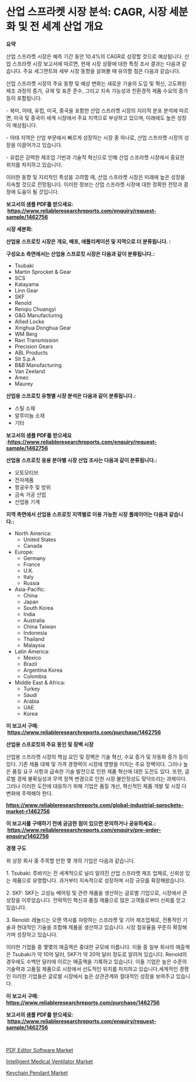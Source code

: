 <p><h1>산업 스프라켓 시장 분석: CAGR, 시장 세분화 및 전 세계 산업 개요</h1></p><p><strong>요약</strong></p>
<p><p>산업 스프라켓 시장은 예측 기간 동안 10.4%의 CAGR로 성장할 것으로 예상됩니다. 산업 스프라켓 시장 보고서에 따르면, 현재 시장 상황에 대한 특정 조사 결과는 다음과 같습니다. 주요 세그먼트와 세부 시장 동향을 살펴볼 때 유의할 점은 다음과 같습니다.</p><p>산업 스프라켓 시장의 주요 동향 및 예상 변화는 새로운 기술의 도입 및 혁신, 고도화된 제조 과정의 증가, 규제 및 표준 준수, 그리고 지속 가능성과 친환경적 제품 수요의 증가 등이 포함됩니다.</p><p>- 북미, 아태, 유럽, 미국, 중국을 포함한 산업 스프라켓 시장의 지리적 분포 분석에 따르면, 미국 및 중국이 세계 시장에서 주요 지역으로 부상하고 있으며, 미래에도 높은 성장이 예상됩니다.</p><p>- 아태 지역은 산업 부문에서 빠르게 성장하는 시장 중 하나로, 산업 스프라켓 시장의 성장을 이끌어가고 있습니다.</p><p>- 유럽은 강력한 제조업 기반과 기술적 혁신으로 인해 산업 스프라켓 시장에서 중요한 위치를 차지하고 있습니다.</p><p>이러한 동향 및 지리적인 특성을 고려할 때, 산업 스프라켓 시장은 미래에 높은 성장을 지속할 것으로 전망됩니다. 이러한 정보는 산업 스프라켓 시장에 대한 정확한 전망과 결정에 도움이 될 것입니다.</p></p>
<p><strong>보고서의 샘플 PDF를 받으세요: &nbsp;<a href="https://www.reliableresearchreports.com/enquiry/request-sample/1462756">https://www.reliableresearchreports.com/enquiry/request-sample/1462756</a></strong></p>
<p><strong>시장 세분화:</strong></p>
<p><strong> 산업용 스프로킷 시장은 개요, 배포, 애플리케이션 및 지역으로 더 분류됩니다. :</strong></p>
<p><strong>구성요소 측면에서는 산업용 스프로킷 시장은 다음과 같이 분류됩니다.:</strong></p>
<p><ul><li>Tsubaki</li><li>Martin Sprocket & Gear</li><li>SCS</li><li>Katayama</li><li>Linn Gear</li><li>SKF</li><li>Renold</li><li>Renqiu Chuangyi</li><li>G&G Manufacturing</li><li>Allied Locke</li><li>Xinghua Donghua Gear</li><li>WM Berg</li><li>Ravi Transmission</li><li>Precision Gears</li><li>ABL Products</li><li>Sit S.p.A</li><li>B&B Manufacturing</li><li>Van Zeeland</li><li>Amec</li><li>Maurey</li></ul></p>
<p><strong> 산업용 스프로킷 유형별 시장 분석은 다음과 같이 분류됩니다.:</strong></p>
<p><ul><li>스틸 소재</li><li>알루미늄 소재</li><li>기타</li></ul></p>
<p><strong>보고서의 샘플 PDF를 받으세요 :<a href="https://www.reliableresearchreports.com/enquiry/request-sample/1462756">https://www.reliableresearchreports.com/enquiry/request-sample/1462756</a></strong></p>
<p><strong> 산업용 스프로킷 응용 분야별 시장 산업 조사는 다음과 같이 분류됩니다.:</strong></p>
<p><ul><li>오토모티브</li><li>전자제품</li><li>항공우주 및 방위</li><li>금속 가공 산업</li><li>산업용 기계</li></ul></p>
<p><strong>지역 측면에서 산업용 스프로킷 지역별로 이용 가능한 시장 플레이어는 다음과 같습니다.:</strong></p>
<p><ul>
    <li>
        North America:
        <ul>
            <li>United States</li>
            <li>Canada</li>
        </ul>
    </li>
    <li>
        Europe:
        <ul>
            <li>Germany</li>
            <li>France</li>
            <li>U.K.</li>
            <li>Italy</li>
            <li>Russia</li>
        </ul>
    </li>
    <li>
        Asia-Pacific:
        <ul>
            <li>China</li>
            <li>Japan</li>
            <li>South Korea</li>
            <li>India</li>
            <li>Australia</li>
            <li>China Taiwan</li>
            <li>Indonesia</li>
            <li>Thailand</li>
            <li>Malaysia</li>
        </ul>
    </li>
    <li>
        Latin America:
        <ul>
            <li>Mexico</li>
            <li>Brazil</li>
            <li>Argentina Korea</li>
            <li>Colombia</li>
        </ul>
    </li>
    <li>
        Middle East & Africa:
        <ul>
            <li>Turkey</li>
            <li>Saudi</li>
            <li>Arabia</li>
            <li>UAE</li>
            <li>Korea</li>
        </ul>
    </li>
    </ul></p>
<p><strong>이 보고서 구매: &nbsp;<a href="https://www.reliableresearchreports.com/purchase/1462756">https://www.reliableresearchreports.com/purchase/1462756</a></strong></p>
<p><strong>산업용 스프로킷의 주요 동인 및 장벽 시장</strong></p>
<p><p>산업용 스프라켓 시장의 핵심 요인 및 장벽은 기술 혁신, 수요 증가 및 자동화 증가 등이 있다. 기존 제품 대체 및 가격 경쟁력이 시장에 영향을 미치는 주요 장벽이다. 그러나 높은 품질 요구 사항과 급속한 기술 발전으로 인한 제품 혁신에 대한 도전도 있다. 또한, 글로벌 경제 불확실성과 무역 정책 변경으로 인한 시장 불안정성도 맞닥뜨리는 과제이다. 그러나 이러한 도전에 대응하기 위해 기업은 품질 개선, 혁신적인 제품 개발 및 시장 다변화에 주력해야 한다.</p></p>
<p><strong><a href="https://www.reliableresearchreports.com/global-industrial-sprockets-market-r1462756">https://www.reliableresearchreports.com/global-industrial-sprockets-market-r1462756</a></strong></p>
<p><strong>이 보고서를 구매하기 전에 궁금한 점이 있으면 문의하거나 공유하세요.: &nbsp;<a href="https://www.reliableresearchreports.com/enquiry/pre-order-enquiry/1462756">https://www.reliableresearchreports.com/enquiry/pre-order-enquiry/1462756</a></strong></p>
<p><strong>경쟁 구도</strong></p>
<p><p>위 상장 회사 중 주목할 만한 몇 개의 기업은 다음과 같습니다. </p><p>1. Tsubaki: 투바키는 전 세계적으로 널리 알려진 산업 스프라켓 제조 업체로, 신뢰성 있는 제품으로 유명합니다. 과거부터 지속적으로 성장하며 시장 규모를 확장해왔습니다.</p><p>2. SKF: SKF는 고성능 베어링 및 관련 제품을 생산하는 글로벌 기업으로, 시장에서 큰 성장을 이루었습니다. 전략적인 혁신과 품질 제품으로 많은 고객들로부터 신뢰를 얻고 있습니다.</p><p>3. Renold: 레놀드는 오랜 역사를 자랑하는 스프라켓 및 기어 제조업체로, 전통적인 기술과 현대적인 기술을 조합해 제품을 생산하고 있습니다. 시장 점유율을 꾸준히 확장해가며 성장하고 있습니다.</p><p>이러한 기업들 중 몇몇의 매출액은 중대한 규모에 이릅니다. 이들 중 일부 회사의 매출액은 Tsubaki가 약 10억 달러, SKF가 약 20억 달러 정도로 알려져 있습니다. Renold의 경우에도 수백만 달러에 이르는 매출액을 기록하고 있습니다. 이들 기업은 높은 수준의 기술력과 고품질 제품으로 시장에서 선도적인 위치를 차지하고 있습니다.세계적인 경쟁인 이러한 기업들은 글로벌 시장에서 높은 상관관계와 절대적인 성장을 보여주고 있습니다.</p></p>
<p><strong>이 보고서 구매: &nbsp; <a href="https://www.reliableresearchreports.com/purchase/1462756">https://www.reliableresearchreports.com/purchase/1462756</a></strong></p>
<p><strong>보고서의 샘플 PDF를 받으세요: &nbsp;<a href="https://www.reliableresearchreports.com/enquiry/request-sample/1462756">https://www.reliableresearchreports.com/enquiry/request-sample/1462756</a></strong><strong></strong></p>
<p>&nbsp;</p>
<p><p><a href="https://github.com/prosalinda88/Market-Research-Report-List-4/blob/main/pdf-editor-software-market.md">PDF Editor Software Market</a></p><p><a href="https://invited-way-688.notion.site/Intelligent-Medical-Ventilator-Market-Size-CAGR-Trends-2024-2030-1c8e316ecc24407c8ff86c6210f0f3a0">Intelligent Medical Ventilator Market</a></p><p><a href="https://github.com/NorbertYates/Market-Research-Report-List-4/blob/main/keychain-pendant-market.md">Keychain Pendant Market</a></p></p>